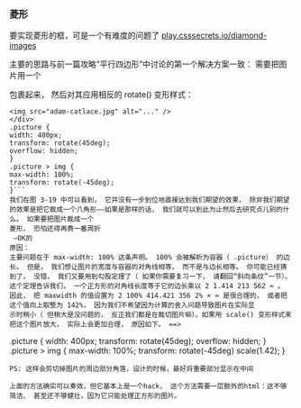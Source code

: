 ### 菱形
要实现菱形的框，可是一个有难度的问题了
 [play.csssecrets.io/diamond-images](play.csssecrets.io/diamond-images)

主要的思路与前一篇攻略“平行四边形”中讨论的第一个解决方案一致： 需要把图片用一个

包裹起来， 然后对其应用相反的 rotate() 变形样式：
```<div class="picture">
<img src="adam-catlace.jpg" alt="..." />
</div>
.picture {
width: 400px;
transform: rotate(45deg);
overflow: hidden;
}
.picture > img {
max-width: 100%;
transform: rotate(-45deg);
}```
我们在图 3-19 中可以看到， 它并没有一步到位地直接达到我们期望的效果， 除非我们期望的效果是把它裁成一个八角形——如果是那样的话， 我们就可以到此为止然后去研究点儿别的什么。 如果要把图片裁成一个 
菱形， 恐怕还得再费一番周折 
 —OK的   
原因： 
主要问题在于 max-width: 100% 这条声明。 100% 会被解析为容器（ .picture） 的边长。 但是， 我们想让图片的宽度与容器的对角线相等， 而不是与边长相等。 你可能已经猜到了， 没错， 我们又要用到勾股定理了（ 如果你需要复习一下， 请翻回“斜向条纹”一节）。 这个定理告诉我们， 一个正方形的对角线长度等于它的边长乘以 2 1.414 213 562 ≈ 。 因此， 把 maxwidth 的值设置为 2 100% 414.421 356 2% × ≈ 是很合理的， 或者把这个值向上取整为 142%， 因为我们不希望因为计算的舍入问题导致图片在实际显 
示时稍小（ 但稍大是没问题的， 反正我们都是在裁切图片嘛）。如果用 scale() 变形样式来把这个图片放大， 实际上会更加合理， 原因如下。 ==> 
```
.picture {
    width: 400px;
    transform: rotate(45deg);
    overflow: hidden;
}
.picture > img {
    max-width: 100%;
    transform: rotate(-45deg) scale(1.42);
}
```
PS: 这样会剪切掉图片的周边部分角落，设计的时候，最好将重要部分显示在中间

上面的方法确实可以奏效，但它基本上是一个hack， 这个方法需要一层额外的html：这不够简洁、 甚至还不够健壮，因为它只能处理正方形的图片。






